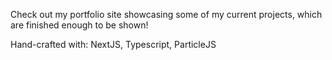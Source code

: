 Check out my portfolio site showcasing some of my current projects, which are finished enough to be shown!

Hand-crafted with:
NextJS, Typescript, ParticleJS

